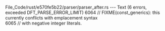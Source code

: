 File_Code/rust/e570fe5b22/parser/parser_after.rs --- Text (6 errors, exceeded DFT_PARSE_ERROR_LIMIT)
6064                     // FIXME(const_generics): this currently conflicts with emplacement syntax                                                            
6065                     // with negative integer literals.                                                                                                    

